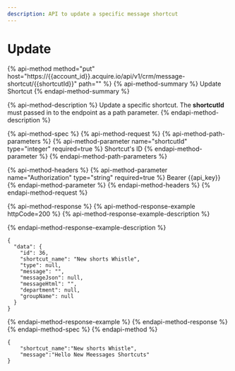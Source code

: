 ```yaml
---
description: API to update a specific message shortcut
---
```


# Update

{% api-method method="put" host="https://{{account\_id}}.acquire.io/api/v1/crm/message-shortcut/{{shortcutId}}" path="" %}
{% api-method-summary %}
Update Shortcut
{% endapi-method-summary %}

{% api-method-description %}
Update a specific shortcut. The **shortcutId** must passed in to the endpoint as a path parameter.
{% endapi-method-description %}

{% api-method-spec %}
{% api-method-request %}
{% api-method-path-parameters %}
{% api-method-parameter name="shortcutId" type="integer" required=true %}
Shortcut's ID
{% endapi-method-parameter %}
{% endapi-method-path-parameters %}

{% api-method-headers %}
{% api-method-parameter name="Authorization" type="string" required=true %}
Bearer {{api\_key}}
{% endapi-method-parameter %}
{% endapi-method-headers %}
{% endapi-method-request %}

{% api-method-response %}
{% api-method-response-example httpCode=200 %}
{% api-method-response-example-description %}

{% endapi-method-response-example-description %}

```
{
  "data": {
    "id": 36,
    "shortcut_name": "New shorts Whistle",
    "type": null,
    "message": "",
    "messageJson": null,
    "messageHtml": "",
    "department": null,
    "groupName": null
  }
}
```
{% endapi-method-response-example %}
{% endapi-method-response %}
{% endapi-method-spec %}
{% endapi-method %}

```text
{
    "shortcut_name":"New shorts Whistle",
    "message":"Hello New Meessages Shortcuts"
}
```

